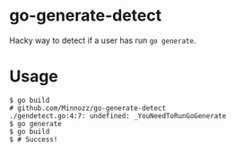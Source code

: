# go-generate-detect
Hacky way to detect if a user has run `go generate`.

# Usage
```
$ go build
# github.com/Minnozz/go-generate-detect
./gendetect.go:4:7: undefined: _YouNeedToRunGoGenerate
$ go generate
$ go build
$ # Success!
```
